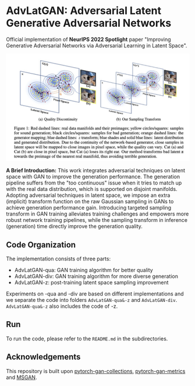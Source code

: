 # AdvLatGAN: Adversarial Latent Generative Adversarial Networks
Official implementation of **NeurIPS 2022 Spotlight** paper "Improving Generative Adversarial Networks via Adversarial Learning in Latent Space".

![sampling_shift](./figures/sampling_shift.jpg)

**A Brief Introduction:** This work integrates adversarial techniques on latent space with GAN to improve the generation performance. The generation pipeline suffers from the "too continuous" issue when it tries to match up with the real data distribution, which is supported on disjoint manifolds. Adopting adversarial techniques in latent space, we impose an extra (implicit) transform function on the raw Gaussian sampling in GANs to achieve generation performance gain. Introducing targeted sampling transform in GAN training alleviates training challenges and empowers more robust network training pipelines, while the sampling transform in inference (generation) time directly improve the generation quality. 

## Code Organization

The implementation consists of three parts:

- AdvLatGAN-qua: GAN training algorithm for better quality
- AdvLatGAN-div: GAN training algorithm for more diverse generation
- AdvLatGAN-z: post-training latent space sampling improvement

Experiments on -qua and -div are based on different implementations and we separate the code into folders `AdvLatGAN-qua&-z` and `AdvLatGAN-div`.  `AdvLatGAN-qua&-z`  also includes the code of -z.

## Run

To run the code, please refer to the `README.md` in the subdirectories.

## Acknowledgements

This repository is built upon [pytorch-gan-collections](https://github.com/w86763777/pytorch-gan-collections), [pytorch-gan-metrics](https://github.com/w86763777/pytorch-gan-metrics) and [MSGAN](https://github.com/HelenMao/MSGAN).

